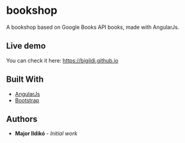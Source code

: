 # bookshop
A bookshop based on Google Books API books, made with AngularJs.

## Live demo

You can check it here: https://bigildi.github.io

## Built With

* [AngularJs](https://angularjs.org/)
* [Bootstrap](https://getbootstrap.com/)

## Authors

* **Major Ildikó** - *Initial work*

